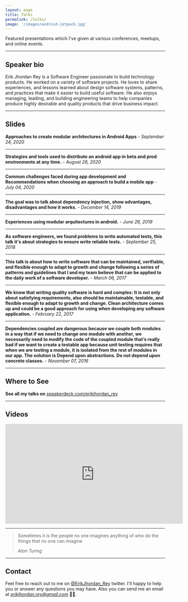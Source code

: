 ```yaml
---
layout: page
title: Talks
permalink: /talks/
image: '/images/android-jetpack.jpg'
---
```


Featured presentations which I've given at various conferences, meetups, and online events.

***

## Speaker bio

Erik Jhordan Rey is a Software Engineer passionate to build technology products. He worked on a variety of software projects. He loves to share experiences, and lessons learned about design software systems, patterns, and practices that make it easier to build useful software. He also enjoys managing, leading, and building engineering teams to help companies produce highly desirable and quality products that drive business impact. 

***

## Slides

**Approaches to create modular architectures in Android Apps** - *September 24, 2020*

<script async class="speakerdeck-embed" data-id="00609f28b7c34ff8824cf7c345d199af" data-ratio="1.77777777777778" src="//speakerdeck.com/assets/embed.js"></script>

***

**Strategies and tools used to distribute an android app in beta and prod environments at any time.** - *August 26, 2020*

<script async class="speakerdeck-embed" data-id="4d0f5f6b8f404a578fdabe262f793dcd" data-ratio="1.77777777777778" src="//speakerdeck.com/assets/embed.js"></script>

***

**Common challenges faced during app development and Recommendations when choosing an approach to build a mobile app** - *July 04, 2020*

<script async class="speakerdeck-embed" data-id="0032b7bb7be14bf2a0de002c60d9ba77" data-ratio="1.77777777777778" src="//speakerdeck.com/assets/embed.js"></script>

***

**The goal was to talk about dependency injection, show advantages, disadvantages and how it works.** - *December 14, 2019*

<script async class="speakerdeck-embed" data-id="f392f1b2f09c4650856c7eeee71f4f90" data-ratio="1.77777777777778" src="//speakerdeck.com/assets/embed.js"></script>

***

**Experiences using modular arquitectures in android.** - *June 26, 2019*

<script async class="speakerdeck-embed" data-id="04a35e4868284e5dabf17a9ae9b7f285" data-ratio="1.77777777777778" src="//speakerdeck.com/assets/embed.js"></script>

***

**As software engineers, we found problems to write automated tests, this talk it's about strategies to ensure write reliable tests.** - *September 25, 2018*
<script async class="speakerdeck-embed" data-id="76ea5dd88e85466cbf99f085dfa145dd" data-ratio="1.77777777777778" src="//speakerdeck.com/assets/embed.js"></script>

***

**This talk is about how to write software that can be maintained, verifiable, and flexible enough to adapt to growth and change following a series of patterns and guidelines that I and my team believe that can be applied to the daily work of a software developer.** - *March 06, 2017*

<script async class="speakerdeck-embed" data-id="83393110e62a4b33b8f94a14af309a88" data-ratio="1.77777777777778" src="//speakerdeck.com/assets/embed.js"></script>

***

**We know that writing quality software is hard and complex: It is not only about satisfying requirements, also should be maintainable, testable, and flexible enough to adapt to growth and change.
Clean architecture comes up and could be a good approach for using when developing any software application.** - *February 22, 2017*

<script async class="speakerdeck-embed" data-id="22cc72fea90043ff8b190e65d4c32a85" data-ratio="1.77777777777778" src="//speakerdeck.com/assets/embed.js"></script>

***

**Dependencies coupled are dangerous because we couple both modules in a way that if we need to change one module with another, we necessarily need to modify the code of the coupled module that’s really bad if we want to create a testable app because unit testing requires that when we are testing a module, it is isolated from the rest of modules in our app. The solution is Depend upon abstractions. Do not depend upon concrete classes.** - *November 07, 2016*

<script async class="speakerdeck-embed" data-id="eecdf1515c7b4fb593cbf7cfb4fc8c5b" data-ratio="1.77777777777778" src="//speakerdeck.com/assets/embed.js"></script>

***

## Where to See

**See all my talks on** [speakerdeck.com/erikjhordan_rey](https://speakerdeck.com/erikjhordan_rey)

***

## Videos

<iframe width="560" height="315" src="https://www.youtube.com/embed/videoseries?list=PLhCQFuqStgeSnjVcwqIizgtPzBpOB8Nf4" title="YouTube video player" frameborder="0" allow="accelerometer; autoplay; clipboard-write; encrypted-media; gyroscope; picture-in-picture" allowfullscreen></iframe>

***

> Sometimes it is the people no one imagines anything of who do the things that no one can imagine
>
> <cite>Alan Turing</cite>

***

## Contact

Feel free to reach out to me on [@ErikJhordan_Rey](https://twitter.com/ErikJhordan_Rey) twitter. I'll happy to help you or answer any questions you may have. Also you can send me an email at *erikjhordan.rey@gmail.com* 👨‍💻.
